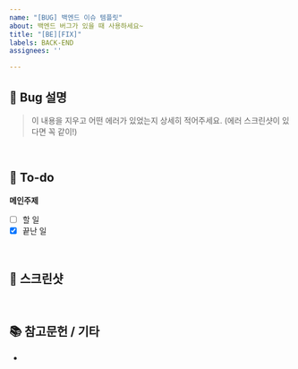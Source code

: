 ```yaml
---
name: "[BUG] 백엔드 이슈 템플릿"
about: 백엔드 버그가 있을 때 사용하세요~
title: "[BE][FIX]"
labels: BACK-END
assignees: ''

---
```


## 🚨 Bug 설명
> 이 내용을 지우고 어떤 에러가 있었는지 상세히 적어주세요. (에러 스크린샷이 있다면 꼭 같이!)
<br>

## 📝 To-do
**메인주제**
- [ ] 할 일
- [x] 끝난 일
<br>

## 📸 스크린샷

<br>

## 📚 참고문헌 / 기타
-
